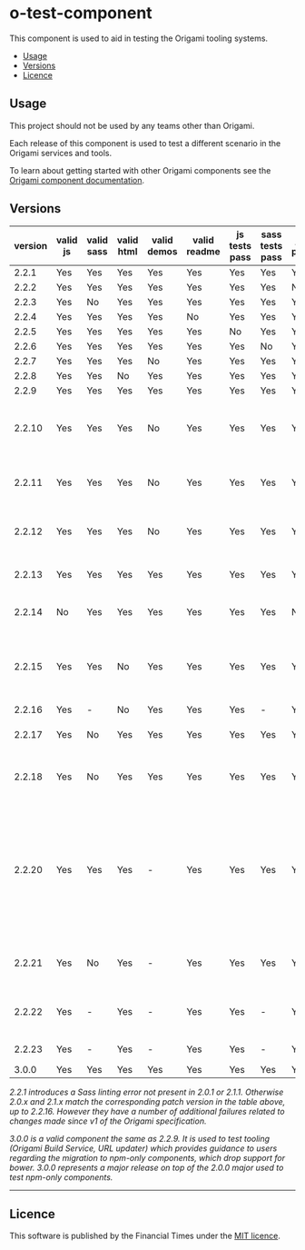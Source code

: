 # o-test-component

This component is used to aid in testing the Origami tooling systems.

- [Usage](#usage)
- [Versions](#versions)
- [Licence](#licence)

## Usage

This project should not be used by any teams other than Origami.

Each release of this component is used to test a different scenario in the Origami services and tools.

To learn about getting started with other Origami components see the [Origami component documentation](https://origami.ft.com/docs/components).

## Versions

|version|valid js|valid sass|valid html|valid demos|valid readme|js tests pass|sass tests pass|js lint passes|sass lint passes|valid origami.json  | type  | description                                        |
|-------|--------|----------|----------|-----------|------------|-------------|---------------|--------------|----------------|--------------------|------------|-----------------------------------------------|
|2.2.1  | Yes    | Yes      | Yes      | Yes       | Yes        | Yes         | Yes           | Yes          | No             | Yes                | component  |                                               |
|2.2.2  | Yes    | Yes      | Yes      | Yes       | Yes        | Yes         | Yes           | No           | Yes            | Yes                | component  |                                               |
|2.2.3  | Yes    | No       | Yes      | Yes       | Yes        | Yes         | Yes           | Yes          | No             | Yes                | component  |                                               |
|2.2.4  | Yes    | Yes      | Yes      | Yes       | No         | Yes         | Yes           | Yes          | Yes            | Yes                | component  |                                               |
|2.2.5  | Yes    | Yes      | Yes      | Yes       | Yes        | No          | Yes           | Yes          | Yes            | Yes                | component  |                                               |
|2.2.6  | Yes    | Yes      | Yes      | Yes       | Yes        | Yes         | No            | Yes          | Yes            | Yes                | component  |                                               |
|2.2.7  | Yes    | Yes      | Yes      | No        | Yes        | Yes         | Yes           | Yes          | Yes            | Yes                | component  |                                               |
|2.2.8  | Yes    | Yes      | No       | Yes       | Yes        | Yes         | Yes           | Yes          | Yes            | Yes                | component  |                                               |
|2.2.9  | Yes    | Yes      | Yes      | Yes       | Yes        | Yes         | Yes           | Yes          | Yes            | Yes                | component  | ✅ All correct.                                |
|2.2.10 | Yes    | Yes      | Yes      | No        | Yes        | Yes         | Yes           | Yes          | Yes            | Yes                | component  | The demo's mustache causes a compilation error|
|2.2.11 | Yes    | Yes      | Yes      | No        | Yes        | Yes         | Yes           | Yes          | Yes            | Yes                | component  | The demo's sass causes a compilation error    |
|2.2.12 | Yes    | Yes      | Yes      | No        | Yes        | Yes         | Yes           | Yes          | Yes            | Yes                | component  | The demo's js causes a compilation error      |
|2.2.13 | Yes    | Yes      | Yes      | Yes       | Yes        | Yes         | Yes           | Yes          | Yes            | No                 | component  | No origami.json file                          |
|2.2.14 | No     | Yes      | Yes      | Yes       | Yes        | Yes         | Yes           | No           | Yes            | Yes                | component  | Syntax errors in component js                 |
|2.2.15 | Yes    | Yes      | No       | Yes       | Yes        | Yes         | Yes           | Yes          | Yes            | Yes                | component  | The demo html contains invalid syntax which causes prettier to throw an error |
|2.2.16 | Yes    | -        | No       | Yes       | Yes        | Yes         | -             | Yes          | Yes            | Yes                | component  |                                               |
|2.2.17 | Yes    | No       | Yes      | Yes       | Yes        | Yes         | Yes           | Yes          | Yes            | Yes                | component  | Missing the primary mixin `oTestComponent` |
|2.2.18 | Yes    | No       | Yes      | Yes       | Yes        | Yes         | Yes           | Yes          | Yes            | Yes                | component  | CSS is output by the sass by default on import |
|2.2.20 | Yes    | Yes      | Yes      | -         | Yes        | Yes         | Yes           | Yes          | Yes            | Yes                | library    | ✅ All correct. This library release has no "primary" `oTestComponent` Sass mixin. (2.2.19 is identical but specifies a "component" type in `origami.json`.) |
|2.2.21 | Yes    | No       | Yes      | -         | Yes        | Yes         | Yes           | Yes          | Yes            | Yes                | library    | CSS is output by the sass by default on import |
|2.2.22 | Yes    | -        | Yes      | -         | Yes        | Yes         | -             | Yes          | -              | Yes                | library    | Has no css and is a library not a component |
|2.2.23 | Yes    | -        | Yes      | -         | Yes        | Yes         | -             | Yes          | -              | Yes                | library    | Same as 2.2.22 |
|3.0.0  | Yes    | Yes      | Yes      | Yes       | Yes        | Yes         | Yes           | Yes          | Yes            | Yes                | component  | ✅ All correct.                                |

_2.2.1 introduces a Sass linting error not present in 2.0.1 or 2.1.1. Otherwise 2.0.x and 2.1.x match the corresponding patch version in the table above, up to 2.2.16. However they have a number of additional failures related to changes made since v1 of the Origami specification._

_3.0.0 is a valid component the same as 2.2.9. It is used to test tooling (Origami Build Service, URL updater) which provides guidance to users regarding the migration to npm-only components, which drop support for bower. 3.0.0 represents a major release on top of the 2.0.0 major used to test npm-only components._

***

## Licence

This software is published by the Financial Times under the [MIT licence](http://opensource.org/licenses/MIT).
